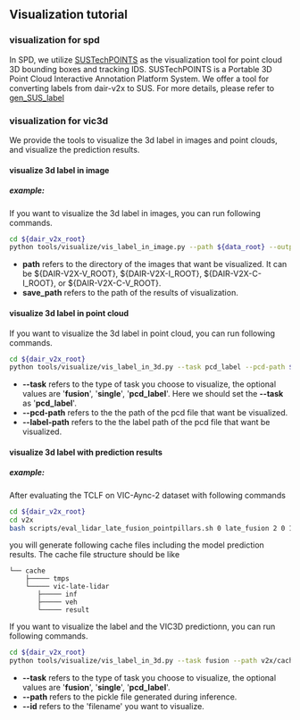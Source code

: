 ## Visualization tutorial

### visualization for spd

In SPD, we utilize [SUSTechPOINTS](https://github.com/naurril/SUSTechPOINTS) as the visualization tool for point cloud 3D bounding boxes and tracking IDS. SUSTechPOINTS is a Portable 3D Point Cloud Interactive Annotation Platform System. We offer a tool for converting labels from dair-v2x to SUS. For more details, please refer to [gen_SUS_label](../tools/visualize/gen_SUS_label.py) 


### visualization for vic3d
We provide the tools to visualize the 3d label in images and point clouds, and visualize the prediction results.

#### visualize 3d label in image

##### example:

If you want to visualize the 3d label in images, you can run following commands.

```bash
cd ${dair_v2x_root}
python tools/visualize/vis_label_in_image.py --path ${data_root} --output-file ./vis_results
```

- **path** refers to the directory of the images that want be visualized. It can be ${DAIR-V2X-V_ROOT}, ${DAIR-V2X-I_ROOT}, ${DAIR-V2X-C-I_ROOT}, or ${DAIR-V2X-C-V_ROOT}.
- **save_path** refers to the path of the results of visualization.


#### visualize 3d label in point cloud 
If you want to visualize the 3d label in point cloud, you can run following commands.

```bash
cd ${dair_v2x_root}
python tools/visualize/vis_label_in_3d.py --task pcd_label --pcd-path ${pcd_path} --label-path ${label_json_path}
```
- **--task** refers to the type of task you choose to visualize, the optional values are '**fusion**', '**single**', '**pcd_label**'. 
Here we should set the  **--task** as '**pcd_label**'.
- **--pcd-path** refers to the the path of the pcd file that want be visualized.
- **--label-path** refers to the the label path of the pcd file that want be visualized.

#### visualize 3d label with prediction results

##### example:
After evaluating the TCLF on VIC-Aync-2 dataset with following commands
```bash
cd ${dair_v2x_root}
cd v2x
bash scripts/eval_lidar_late_fusion_pointpillars.sh 0 late_fusion 2 0 100
```
you will generate following cache files including the model prediction results.
The cache file structure should be like
```
└── cache
    ├───── tmps
    └───── vic-late-lidar
       ├───── inf
       ├───── veh
       └───── result
```


If you want to visualize the label and the VIC3D predictionn, you can run following commands.
```bash
cd ${dair_v2x_root}
python tools/visualize/vis_label_in_3d.py --task fusion --path v2x/cache/vic-late-lidar --id 0
```

- **--task** refers to the type of task you choose to visualize, the optional values are '**fusion**', '**single**', '**pcd_label**'.
- **--path** refers to the pickle file generated during inference.
- **--id** refers to the 'filename' you want to visualize.
